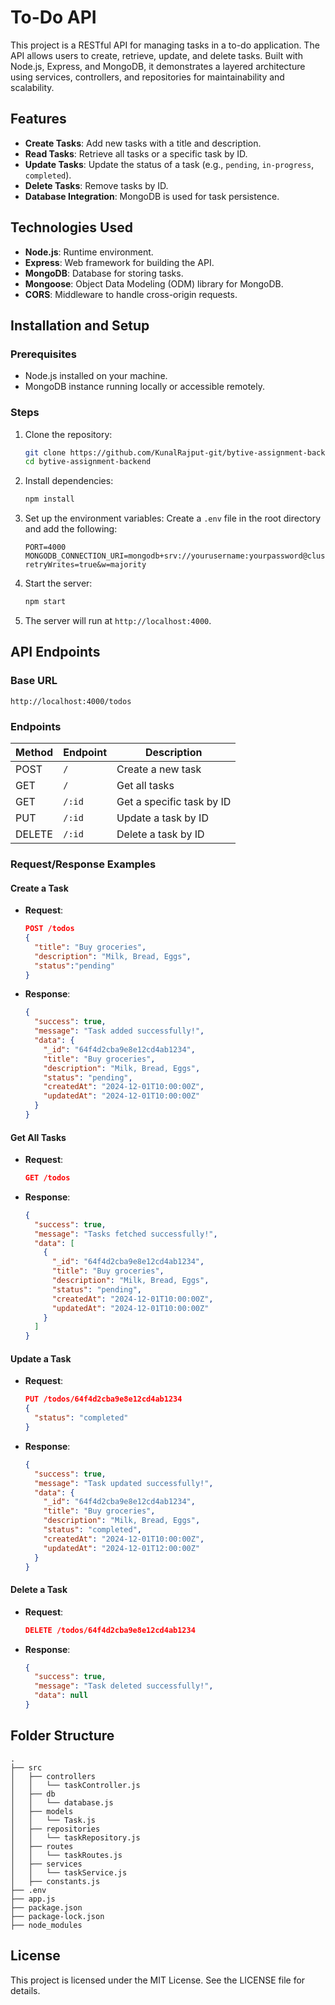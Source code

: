 # To-Do API

This project is a RESTful API for managing tasks in a to-do application. The API allows users to create, retrieve, update, and delete tasks. Built with Node.js, Express, and MongoDB, it demonstrates a layered architecture using services, controllers, and repositories for maintainability and scalability.

## Features

- **Create Tasks**: Add new tasks with a title and description.
- **Read Tasks**: Retrieve all tasks or a specific task by ID.
- **Update Tasks**: Update the status of a task (e.g., `pending`, `in-progress`, `completed`).
- **Delete Tasks**: Remove tasks by ID.
- **Database Integration**: MongoDB is used for task persistence.

## Technologies Used

- **Node.js**: Runtime environment.
- **Express**: Web framework for building the API.
- **MongoDB**: Database for storing tasks.
- **Mongoose**: Object Data Modeling (ODM) library for MongoDB.
- **CORS**: Middleware to handle cross-origin requests.

## Installation and Setup

### Prerequisites
- Node.js installed on your machine.
- MongoDB instance running locally or accessible remotely.

### Steps

1. Clone the repository:
   ```bash
   git clone https://github.com/KunalRajput-git/bytive-assignment-backend
   cd bytive-assignment-backend
   ```

2. Install dependencies:
   ```bash
   npm install
   ```

3. Set up the environment variables:
   Create a `.env` file in the root directory and add the following:
   ```env
   PORT=4000
   MONGODB_CONNECTION_URI=mongodb+srv://yourusername:yourpassword@cluster0.mongodb.net/mydatabase?retryWrites=true&w=majority
   ```

4. Start the server:
   ```bash
   npm start
   ```

5. The server will run at `http://localhost:4000`.

## API Endpoints

### Base URL
```
http://localhost:4000/todos
```

### Endpoints

| Method | Endpoint       | Description                |
|--------|----------------|----------------------------|
| POST   | `/`            | Create a new task          |
| GET    | `/`            | Get all tasks              |
| GET    | `/:id`         | Get a specific task by ID  |
| PUT    | `/:id`         | Update a task by ID        |
| DELETE | `/:id`         | Delete a task by ID        |

### Request/Response Examples

#### Create a Task
- **Request**:
  ```json
  POST /todos
  {
    "title": "Buy groceries",
    "description": "Milk, Bread, Eggs",
    "status":"pending"
  }
  ```
- **Response**:
  ```json
  {
    "success": true,
    "message": "Task added successfully!",
    "data": {
      "_id": "64f4d2cba9e8e12cd4ab1234",
      "title": "Buy groceries",
      "description": "Milk, Bread, Eggs",
      "status": "pending",
      "createdAt": "2024-12-01T10:00:00Z",
      "updatedAt": "2024-12-01T10:00:00Z"
    }
  }
  ```

#### Get All Tasks
- **Request**:
  ```json
  GET /todos
  ```
- **Response**:
  ```json
  {
    "success": true,
    "message": "Tasks fetched successfully!",
    "data": [
      {
        "_id": "64f4d2cba9e8e12cd4ab1234",
        "title": "Buy groceries",
        "description": "Milk, Bread, Eggs",
        "status": "pending",
        "createdAt": "2024-12-01T10:00:00Z",
        "updatedAt": "2024-12-01T10:00:00Z"
      }
    ]
  }
  ```

#### Update a Task
- **Request**:
  ```json
  PUT /todos/64f4d2cba9e8e12cd4ab1234
  {
    "status": "completed"
  }
  ```
- **Response**:
  ```json
  {
    "success": true,
    "message": "Task updated successfully!",
    "data": {
      "_id": "64f4d2cba9e8e12cd4ab1234",
      "title": "Buy groceries",
      "description": "Milk, Bread, Eggs",
      "status": "completed",
      "createdAt": "2024-12-01T10:00:00Z",
      "updatedAt": "2024-12-01T12:00:00Z"
    }
  }
  ```

#### Delete a Task
- **Request**:
  ```json
  DELETE /todos/64f4d2cba9e8e12cd4ab1234
  ```
- **Response**:
  ```json
  {
    "success": true,
    "message": "Task deleted successfully!",
    "data": null
  }
  ```

## Folder Structure

```
.
├── src
│   ├── controllers
│   │   └── taskController.js
│   ├── db
│   │   └── database.js
│   ├── models
│   │   └── Task.js
│   ├── repositories
│   │   └── taskRepository.js
│   ├── routes
│   │   └── taskRoutes.js
│   ├── services
│   │   └── taskService.js
│   ├── constants.js
├── .env
├── app.js
├── package.json
├── package-lock.json
├── node_modules
```

## License
This project is licensed under the MIT License. See the LICENSE file for details.
